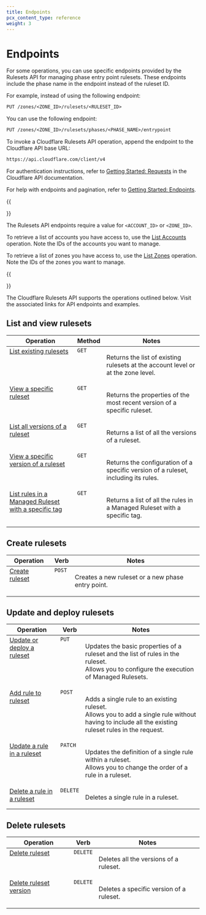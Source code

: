 ```yaml
---
title: Endpoints
pcx_content_type: reference
weight: 3
---
```


# Endpoints

For some operations, you can use specific endpoints provided by the Rulesets API for managing phase entry point rulesets. These endpoints include the phase name in the endpoint instead of the ruleset ID.

For example, instead of using the following endpoint:

```txt
PUT /zones/<ZONE_ID>/rulesets/<RULESET_ID>
```

You can use the following endpoint:

```txt
PUT /zones/<ZONE_ID>/rulesets/phases/<PHASE_NAME>/entrypoint
```

To invoke a Cloudflare Rulesets API operation, append the endpoint to the Cloudflare API base URL:

```txt
https://api.cloudflare.com/client/v4
```

For authentication instructions, refer to [Getting Started: Requests](https://api.cloudflare.com/#getting-started-requests) in the Cloudflare API documentation.

For help with endpoints and pagination, refer to [Getting Started: Endpoints](https://api.cloudflare.com/#getting-started-endpoints).

{{<Aside>}}

The Rulesets API endpoints require a value for `<ACCOUNT_ID>` or `<ZONE_ID>`.

To retrieve a list of accounts you have access to, use the [List Accounts](https://api.cloudflare.com/#accounts-list-accounts) operation. Note the IDs of the accounts you want to manage.

To retrieve a list of zones you have access to, use the [List Zones](https://api.cloudflare.com/#zone-list-zones) operation. Note the IDs of the zones you want to manage.

{{</Aside>}}

The Cloudflare Rulesets API supports the operations outlined below. Visit the associated links for API endpoints and examples.

## List and view rulesets

<table>
	<thead>
		<tr>
			<th>Operation</th>
			<th>Method</th>
			<th>Notes</th>
		</tr>
	</thead>
	<tbody style="vertical-align:top">
		<tr>
			<td>
				<a href="/ruleset-engine/rulesets-api/view/#list-existing-rulesets">
					List existing rulesets
				</a>
			</td>
			<td>
				<code>GET</code>
			</td>
			<td>
				<p>Returns the list of existing rulesets at the account level or at the zone level.</p>
			</td>
		</tr>
		<tr>
			<td>
				<a href="/ruleset-engine/rulesets-api/view/#view-a-specific-ruleset">
					View a specific ruleset
				</a>
			</td>
			<td>
				<code>GET</code>
			</td>
			<td>
				<p>Returns the properties of the most recent version of a specific ruleset.</p>
			</td>
		</tr>
		<tr>
			<td>
				<a href="/ruleset-engine/rulesets-api/view/#list-all-versions-of-a-ruleset">
					List all versions of a ruleset
				</a>
			</td>
			<td>
				<code>GET</code>
			</td>
			<td>
				<p>Returns a list of all the versions of a ruleset.</p>
			</td>
		</tr>
		<tr>
			<td>
				<a href="/ruleset-engine/rulesets-api/view/#view-a-specific-version-of-a-ruleset">
					View a specific version of a ruleset
				</a>
			</td>
			<td>
				<code>GET</code>
			</td>
			<td>
				<p>Returns the configuration of a specific version of a ruleset, including its rules.</p>
			</td>
		</tr>
		<tr>
			<td>
				<a href="/ruleset-engine/rulesets-api/view/#list-rules-in-a-managed-ruleset-with-a-specific-tag">
					List rules in a Managed Ruleset with a specific tag
				</a>
			</td>
			<td>
				<code>GET</code>
			</td>
			<td>
				<p>Returns a list of all the rules in a Managed Ruleset with a specific tag.</p>
			</td>
		</tr>
	</tbody>
</table>

## Create rulesets

<table>
	<thead>
		<tr>
			<th>Operation</th>
			<th>Verb</th>
			<th>Notes</th>
		</tr>
	</thead>
	<tbody style="vertical-align:top">
		<tr>
			<td>
				<a href="/ruleset-engine/rulesets-api/create/">Create ruleset</a>
			</td>
			<td>
				<code>POST</code>
			</td>
			<td>
				<p>Creates a new ruleset or a new phase entry point.</p>
			</td>
		</tr>
	</tbody>
</table>

## Update and deploy rulesets

<table>
	<thead>
		<tr>
			<th>Operation</th>
			<th>Verb</th>
			<th>Notes</th>
		</tr>
	</thead>
	<tbody style="vertical-align:top">
		<tr>
			<td>
				<a href="/ruleset-engine/rulesets-api/update/">Update or deploy a ruleset</a>
			</td>
			<td>
				<code>PUT</code>
			</td>
			<td>
				<p>
					Updates the basic properties of a ruleset and the list of rules in the ruleset.
					<br />
					Allows you to configure the execution of Managed Rulesets.
				</p>
			</td>
		</tr>
		<tr>
			<td>
				<a href="/ruleset-engine/rulesets-api/add-rule/">Add rule to ruleset</a>
			</td>
			<td>
				<code>POST</code>
			</td>
			<td>
				<p>
					Adds a single rule to an existing ruleset.
					<br />
					Allows you to add a single rule without having to include all the existing ruleset rules
					in the request.
				</p>
			</td>
		</tr>
		<tr>
			<td>
				<a href="/ruleset-engine/rulesets-api/update-rule/">Update a rule in a ruleset</a>
			</td>
			<td>
				<code>PATCH</code>
			</td>
			<td>
				<p>
					Updates the definition of a single rule within a ruleset.
					<br />
					Allows you to change the order of a rule in a ruleset.
				</p>
			</td>
		</tr>
		<tr>
			<td>
				<a href="/ruleset-engine/rulesets-api/delete-rule/">Delete a rule in a ruleset</a>
			</td>
			<td>
				<code>DELETE</code>
			</td>
			<td>
				<p>Deletes a single rule in a ruleset.</p>
			</td>
		</tr>
	</tbody>
</table>

## Delete rulesets

<table>
	<thead>
		<tr>
			<th>Operation</th>
			<th>Verb</th>
			<th>Notes</th>
		</tr>
	</thead>
	<tbody style="vertical-align:top">
		<tr>
			<td>
				<a href="/ruleset-engine/rulesets-api/delete/#delete-ruleset">Delete ruleset</a>
			</td>
			<td>
				<code>DELETE</code>
			</td>
			<td>
				<p>Deletes all the versions of a ruleset.</p>
			</td>
		</tr>
		<tr>
			<td>
				<a href="/ruleset-engine/rulesets-api/delete/#delete-ruleset-version">
					Delete ruleset version
				</a>
			</td>
			<td>
				<code>DELETE</code>
			</td>
			<td>
				<p>Deletes a specific version of a ruleset.</p>
			</td>
		</tr>
	</tbody>
</table>
